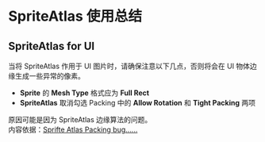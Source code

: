 # SpriteAtlas 使用总结
## SpriteAtlas for **UI**
当将 SpriteAtlas 作用于 UI 图片时，请确保注意以下几点，否则将会在 UI 物体边缘生成一些异常的像素。

- **Sprite** 的 **Mesh Type** 格式应为 **Full Rect**
- **SpriteAtlas** 取消勾选 Packing 中的 **Allow Rotation** 和 **Tight Packing** 两项

原因可能是因为 SpriteAtlas 边缘算法的问题。  
内容依据：[Sprifte Atlas Packing bug......](https://forum.unity.com/threads/sprifte-atlas-packing-bug.873448/)